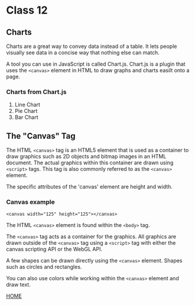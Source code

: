 # Class 12

## Charts

Charts are a great way to convey data instead of a table. It lets people visually see data in a concise way that nothing else can match.

A tool you can use in JavaScript is called Chart.js. Chart.js is a plugin that uses the ```<canvas>``` element in HTML to draw graphs and charts easilt onto a page.

### Charts from Chart.js

1. Line Chart
2. Pie Chart
3. Bar Chart

## The "Canvas" Tag

The HTML ```<canvas>``` tag is an HTML5 element that is used as a container to draw graphics such as 2D objects and bitmap images in an HTML document. The actual graphics within this container are drawn using ```<script>``` tags. This tag is also commonly referred to as the ```<canvas>``` element.

The specific attributes of the 'canvas' element are height and width.

### Canvas example

```
<canvas width="125" height="125"></canvas>
```

The HTML ```<canvas>``` element is found within the ```<body>``` tag.

The ```<canvas>``` tag acts as a container for the graphics. All graphics are drawn outside of the ```<canvas>``` tag using a ```<script>``` tag with either the canvas scripting API or the WebGL API.

A few shapes can be drawn directly using the ```<canvas>``` element. Shapes such as circles and rectangles.

You can also use colors while working within the ```<canvas>``` element and draw text.

[HOME](README.md)